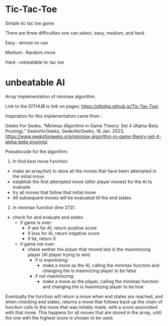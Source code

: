 # Tic-Tac-Toe
Simple tic tac toe game

There are three difficulties one can select, easy, medium, and hard.

Easy : almost no use

Medium : Random move

Hard : unbeatable tic tac toe


# unbeatable AI

Array implementation of minimax algorithm.  


Link to the GITHUB io link on pages: 
https://elliohip.github.io/Tic-Tac-Toe/



Inspiration for this implementation came from : 

Geeks For Geeks. “Minimax Algorithm in Game Theory: Set 4 (Alpha-Beta Pruning).” GeeksforGeeks, GeeksforGeeks, 16 Jan. 2023, https://www.geeksforgeeks.org/minimax-algorithm-in-game-theory-set-4-alpha-beta-pruning/. 


Pseudocode for the algorithm: 

1. In find best move function:

- make an array(list) to store all the moves that have been attempted in the initial move
- establish the first attempted move (after player moves) for the AI to evaluate
- try all moves that follow that initial move
- All subsequent moves will be evaluated till the end states

2. In minimax function (line 272): 

- check for and evaluate end states
    - if game is over: 
        - if win for AI, return positive score
        - if loss for AI, return negative score
        - if tie, return 0
    - if game not over: 
        - check wether the player that moved last is the maximixzing player (AI player trying to win)
            - if is maximizing: 
                - make a move as the AI, calling the minimax function and changing the is maximizing player to be false
            - if not maximixzing: 
                - make a move as the player, calling the minimax function and changing the is maximizing player to be true

Eventually the function will return a move when end states are reached, and when checking end states, returns a move that follows back up the chain of function calls to the move that was initially made, with a score associated with that move.  This happens for all moves that are stored in the array, until the one with the highest score is chosen to be used.  
